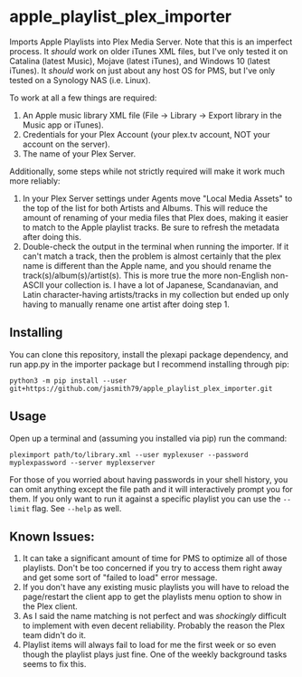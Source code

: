 # apple_playlist_plex_importer

Imports Apple Playlists into Plex Media Server. Note that this is an imperfect process. It *should* work on older iTunes XML files, but I've only tested it on Catalina (latest Music), Mojave (latest iTunes), and Windows 10 (latest iTunes). It *should* work on just about any host OS for PMS, but I've only tested on a Synology NAS (i.e. Linux).

To work at all a few things are required:

1. An Apple music library XML file (File -> Library -> Export library in the Music app or iTunes).
2. Credentials for your Plex Account (your plex.tv account, NOT your account on the server).
3. The name of your Plex Server.

Additionally, some steps while not strictly required will make it work much more reliably:

1. In your Plex Server settings under Agents move "Local Media Assets" to the top of the list for both Artists and Albums. This will reduce the amount of renaming of your media files that Plex does, making it easier to match to the Apple playlist tracks. Be sure to refresh the metadata after doing this.
2. Double-check the output in the terminal when running the importer. If it can't match a track, then the problem is almost certainly that the plex name is different than the Apple name, and you should rename the track(s)/album(s)/artist(s). This is more true the more non-English non-ASCII your collection is. I have a lot of Japanese, Scandanavian, and Latin character-having artists/tracks in my collection but ended up only having to manually rename one artist after doing step 1.

## Installing

You can clone this repository, install the plexapi package dependency, and run app.py in the importer package but I recommend installing through pip:

```
python3 -m pip install --user git+https://github.com/jasmith79/apple_playlist_plex_importer.git
```

## Usage

Open up a terminal and (assuming you installed via pip) run the command:

```
pleximport path/to/library.xml --user myplexuser --password myplexpassword --server myplexserver
```

For those of you worried about having passwords in your shell history, you can omit anything except the file path and it will interactively prompt you for them. If you only want to run it against a specific playlist you can use the `--limit` flag. See `--help` as well.

## Known Issues:

1. It can take a significant amount of time for PMS to optimize all of those playlists. Don't be too concerned if you try to access them right away and get some sort of "failed to load" error message.
2. If you don't have any existing music playlists you will have to reload the page/restart the client app to get the playlists menu option to show in the Plex client.
3. As I said the name matching is not perfect and was *shockingly* difficult to implement with even decent reliability. Probably the reason the Plex team didn't do it.
4. Playlist items will always fail to load for me the first week or so even though the playlist plays just fine. One of the weekly background tasks seems to fix this.
